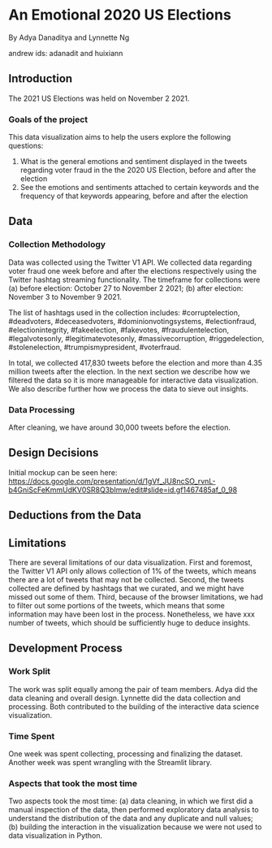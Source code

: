 # An Emotional 2020 US Elections

By Adya Danaditya and Lynnette Ng

andrew ids: adanadit and huixiann

## Introduction
The 2021 US Elections was held on November 2 2021.

### Goals of the project
This data visualization aims to help the users explore the following questions:
1. What is the general emotions and sentiment displayed in the tweets regarding voter fraud in the the 2020 US Election, before and after the election
2. See the emotions and sentiments attached to certain keywords and the frequency of that keywords appearing, before and after the election

## Data
### Collection Methodology

Data was collected using the Twitter V1 API. We collected data regarding voter fraud one week before and after the elections respectively using the Twitter hashtag streaming functionality. The timeframe for collections were (a) before election: October 27 to November 2 2021; (b) after election: November 3 to November 9 2021.

The list of hashtags used in the collection includes: #corruptelection, #deadvoters, #deceasedvoters, #dominionvotingsystems, #electionfraud, #electionintegrity, #fakeelection, #fakevotes, #fraudulentelection, #legalvotesonly, #legitimatevotesonly, #massivecorruption, #riggedelection, #stolenelection, #trumpismypresident, #voterfraud.

In total, we collected 417,830 tweets before the election and more than 4.35 million tweets after the election. In the next section we describe how we filtered the data so it is more manageable for interactive data visualization. We also describe further how we process the data to sieve out insights.

### Data Processing

After cleaning, we have around 30,000 tweets before the election.

## Design Decisions
Initial mockup can be seen here:
https://docs.google.com/presentation/d/1gVf_JU8ncSO_rvnL-b4GniScFeKmmUdKV0SR8Q3bImw/edit#slide=id.gf1467485af_0_98

## Deductions from the Data

## Limitations
There are several limitations of our data visualization. First and foremost, the Twitter V1 API only allows collection of 1% of the tweets, which means there are a lot of tweets that may not be collected. Second, the tweets collected are defined by hashtags that we curated, and we might have missed out some of them. Third, because of the browser limitations, we had to filter out some portions of the tweets, which means that some information may have been lost in the process. Nonetheless, we have xxx number of tweets, which should be sufficiently huge to deduce insights.

## Development Process
### Work Split
The work was split equally among the pair of team members. Adya did the data cleaning and overall design. Lynnette did the data collection and processing. Both contributed to the building of the interactive data science visualization.

### Time Spent
One week was spent collecting, processing and finalizing the dataset. Another week was spent wrangling with the Streamlit library.

### Aspects that took the most time
Two aspects took the most time: (a) data cleaning, in which we first did a manual inspection of the data, then performed exploratory data analysis to understand the distribution of the data and any duplicate and null values; (b) building the interaction in the visualization because we were not used to data visualization in Python.
